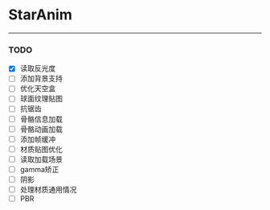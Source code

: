 # StarAnim 


---
### TODO

- [x] 读取反光度
- [ ] 添加背景支持
- [ ] 优化天空盒
- [ ] 球面纹理贴图
- [ ] 抗锯齿
- [ ] 骨骼信息加载
- [ ] 骨骼动画加载
- [ ] 添加帧缓冲
- [ ] 材质贴图优化
- [ ] 读取加载场景
- [ ] gamma矫正
- [ ] 阴影
- [ ] 处理材质通用情况
- [ ] PBR
